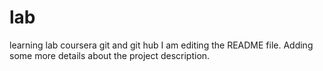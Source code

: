 # lab
learning lab coursera git and git hub
I am editing the README file. Adding some more details about the project description.
